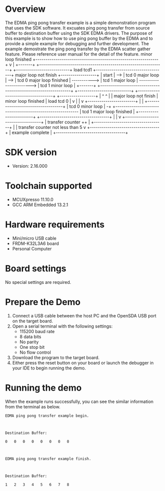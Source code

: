 Overview
========
The EDMA ping pong transfer example is a simple demonstration program that uses the SDK software.
It excuates ping pong transfer from source buffer to destination buffer using the SDK EDMA drivers.
The purpose of this example is to show how to use ping pong buffer by the EDMA and to provide a simple example for
debugging and further development.
The example demostrate the ping pong transfer by the EDMA scatter gather feature.
Please reference user manual for the detail of the feature.
                                                                                                                                                                     minor loop finished
                                                                                                                                 +--------------------------------------------------------------+
                                                                                                                                 v                                                              |
+-------+     +---------------------------------------------------------------+     +---------------------------+  load tcd1   +-----------------------------------+  major loop not finish   +------------------+
| start | --> |                       tcd 0 major loop                        | --> | tcd 0 major loop finished | -----------> |         tcd 1 major loop          | -----------------------> | tcd 1 minor loop |
+-------+     +---------------------------------------------------------------+     +---------------------------+              +-----------------------------------+                          +------------------+
                |                         ^                       ^                                                              |
                | major loop not finish   | minor loop finished   | load tcd 0                                                   |
                v                         |                       |                                                              v
              +------------------------+  |                       |                                                            +-----------------------------------+
              |    tcd 0 minor loop    | -+                       +----------------------------------------------------------- |     tcd 1 major loop finished     |
              +------------------------+                                                                                       +-----------------------------------+
                                                                                                                                 |
                                                                                                                                 |
                                                                                                                                 v
                                                                                                                               +-----------------------------------+
                                                                                                                               |        transfer counter ++        |
                                                                                                                               +-----------------------------------+
                                                                                                                                 |
                                                                                                                                 | transfer counter not less than 5
                                                                                                                                 v
                                                                                                                               +-----------------------------------+
                                                                                                                               |         example complete          |
                                                                                                                               +-----------------------------------+

SDK version
===========
- Version: 2.16.000

Toolchain supported
===================
- MCUXpresso  11.10.0
- GCC ARM Embedded  13.2.1

Hardware requirements
=====================
- Mini/micro USB cable
- FRDM-K32L3A6 board
- Personal Computer

Board settings
==============
No special settings are required.

Prepare the Demo
================
1.  Connect a USB cable between the host PC and the OpenSDA USB port on the target board. 
2.  Open a serial terminal with the following settings:
    - 115200 baud rate
    - 8 data bits
    - No parity
    - One stop bit
    - No flow control
3.  Download the program to the target board.
4.  Either press the reset button on your board or launch the debugger in your IDE to begin running the demo.

Running the demo
================
When the example runs successfully, you can see the similar information from the terminal as below.
~~~~~~~~~~~~~~~~~~~~~
EDMA ping pong transfer example begin.



Destination Buffer:

0	0	0	0	0	0	0	0	



EDMA ping pong transfer example finish.



Destination Buffer:

1	2	3	4	5	6	7	8	
~~~~~~~~~~~~~~~~~~~~~

